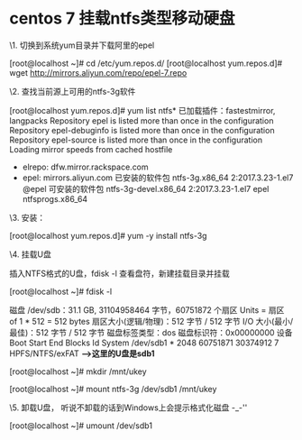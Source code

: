 # centos 7 挂载ntfs类型移动硬盘

\1. 切换到系统yum目录并下载阿里的epel

[root@localhost ~]# cd /etc/yum.repos.d/
[root@localhost yum.repos.d]# wget http://mirrors.aliyun.com/repo/epel-7.repo

\2. 查找当前源上可用的ntfs-3g软件

[root@localhost yum.repos.d]# yum list ntfs*
已加载插件：fastestmirror, langpacks
Repository epel is listed more than once in the configuration
Repository epel-debuginfo is listed more than once in the configuration
Repository epel-source is listed more than once in the configuration
Loading mirror speeds from cached hostfile
 * elrepo: dfw.mirror.rackspace.com
 * epel: mirrors.aliyun.com
已安装的软件包
ntfs-3g.x86_64                        2:2017.3.23-1.el7                  @epel
可安装的软件包
ntfs-3g-devel.x86_64                  2:2017.3.23-1.el7                  epel 
ntfsprogs.x86_64 

\3. 安装：

[root@localhost yum.repos.d]# yum -y install ntfs-3g

\4. 挂载U盘

插入NTFS格式的U盘，fdisk -l 查看盘符，新建挂载目录并挂载

[root@localhost ~]# fdisk -l

磁盘 /dev/sdb：31.1 GB, 31104958464 字节，60751872 个扇区
Units = 扇区 of 1 * 512 = 512 bytes
扇区大小(逻辑/物理)：512 字节 / 512 字节
I/O 大小(最小/最佳)：512 字节 / 512 字节
磁盘标签类型：dos
磁盘标识符：0x00000000
  设备 Boot      Start        End      Blocks  Id  System
/dev/sdb1  *        2048    60751871    30374912    7  HPFS/NTFS/exFAT   **-->这里的U盘是sdb1**

[root@localhost ~]# mkdir /mnt/ukey

[root@localhost ~]# mount ntfs-3g /dev/sdb1 /mnt/ukey

\5. 卸载U盘， 听说不卸载的话到Windows上会提示格式化磁盘 -_-''

[root@localhost ~]# umount /dev/sdb1